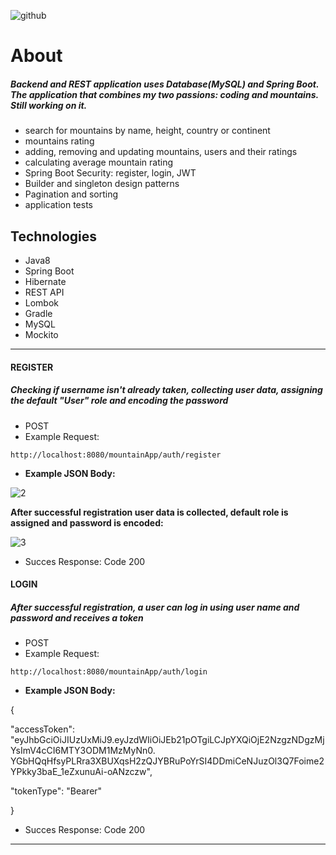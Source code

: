 ![github](https://user-images.githubusercontent.com/40741056/74937413-4304d980-53ec-11ea-8010-58655042feb5.jpg)

# About

##### Backend and REST application uses Database(MySQL) and Spring Boot. The application that combines my two passions: coding and mountains. Still working on it.

* search for mountains by name, height, country or continent
* mountains rating
* adding, removing and updating mountains, users and their ratings
* calculating average mountain rating
* Spring Boot Security: register, login, JWT
* Builder and singleton design patterns
* Pagination and sorting
* application tests

## Technologies

* Java8
* Spring Boot
* Hibernate
* REST API
* Lombok
* Gradle
* MySQL
* Mockito

____________________________________________________________________________________________________________
####  REGISTER
##### Checking if username isn't already taken, collecting user data, assigning the default "User" role and encoding the password
* POST
* Example Request:
````
http://localhost:8080/mountainApp/auth/register
````           
* **Example JSON Body:**

![2](https://user-images.githubusercontent.com/115692643/223805685-bed74601-7613-4127-a979-fded67a482b5.png)

**After successful registration user data is collected, default role is assigned and password is encoded:**

![3](https://user-images.githubusercontent.com/115692643/223806594-e7f6cfe2-61db-461c-a527-8728f309ee2b.png)

* Succes Response: Code 200

#### LOGIN
##### After successful registration, a user can log in using user name and password and receives a token
* POST
* Example Request:
````
http://localhost:8080/mountainApp/auth/login
````           
* **Example JSON Body:**

{

"accessToken": "eyJhbGciOiJIUzUxMiJ9.eyJzdWIiOiJEb21pOTgiLCJpYXQiOjE2NzgzNDgzMjYsImV4cCI6MTY3ODM1MzMyNn0.
YGbHQqHfsyPLRra3XBUXqsH2zQJYBRuPoYrSI4DDmiCeNJuzOl3Q7Foime2YPkky3baE_1eZxunuAi-oANzczw",

"tokenType": "Bearer"

}

* Succes Response: Code 200



___________________________________________________________________________________________________________________________________________

````
